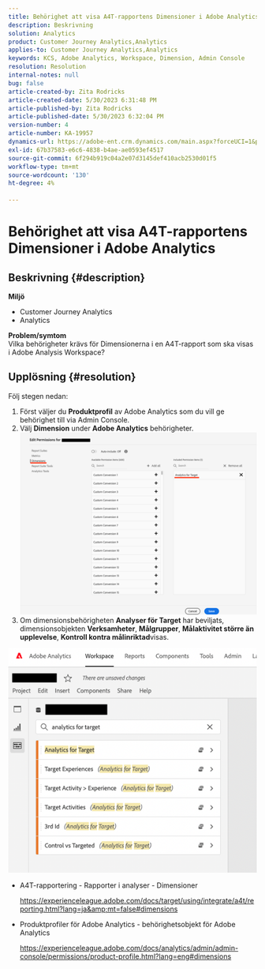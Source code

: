 ```yaml
---
title: Behörighet att visa A4T-rapportens Dimensioner i Adobe Analytics
description: Beskrivning
solution: Analytics
product: Customer Journey Analytics,Analytics
applies-to: Customer Journey Analytics,Analytics
keywords: KCS, Adobe Analytics, Workspace, Dimension, Admin Console
resolution: Resolution
internal-notes: null
bug: false
article-created-by: Zita Rodricks
article-created-date: 5/30/2023 6:31:48 PM
article-published-by: Zita Rodricks
article-published-date: 5/30/2023 6:32:04 PM
version-number: 4
article-number: KA-19957
dynamics-url: https://adobe-ent.crm.dynamics.com/main.aspx?forceUCI=1&pagetype=entityrecord&etn=knowledgearticle&id=fc20e539-18ff-ed11-8f6e-6045bd006b25
exl-id: 67b37583-e6c6-4838-b4ae-ae0593ef4517
source-git-commit: 6f294b919c04a2e07d3145def410acb2530d01f5
workflow-type: tm+mt
source-wordcount: '130'
ht-degree: 4%

---
```


# Behörighet att visa A4T-rapportens Dimensioner i Adobe Analytics

## Beskrivning {#description}

<b>Miljö</b>
- Customer Journey Analytics
- Analytics 

<b>Problem/symtom</b><br>Vilka behörigheter krävs för Dimensionerna i en A4T-rapport som ska visas i Adobe Analysis Workspace?

## Upplösning {#resolution}

Följ stegen nedan:
1. Först väljer du <b>Produktprofil</b> av Adobe Analytics som du vill ge behörighet till via Admin Console.
2. Välj <b>Dimension</b> under <b>Adobe Analytics</b> behörigheter.\
   ![](assets/123b13c2-bb08-ed11-82e4-00224809a4ae.png)
3. Om dimensionsbehörigheten <b>Analyser för Target</b> har beviljats, dimensionsobjekten <b>Verksamheter</b>, <b>Målgrupper</b>, <b>Målaktivitet större än upplevelse</b>, <b>Kontroll kontra målinriktad</b>visas.


![](assets/8b0bbd95-f4f5-ec11-bb3d-000d3a5b0d3b.png)

- A4T-rapportering - Rapporter i analyser - Dimensioner

  https://experienceleague.adobe.com/docs/target/using/integrate/a4t/reporting.html?lang=ja&amp;mt=false#dimensions
- Produktprofiler för Adobe Analytics - behörighetsobjekt för Adobe Analytics

  https://experienceleague.adobe.com/docs/analytics/admin/admin-console/permissions/product-profile.html?lang=eng#dimensions
